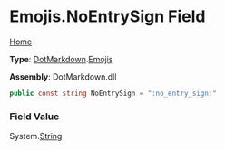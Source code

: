 # Emojis\.NoEntrySign Field

[Home](../../../README.md)

**Type**: [DotMarkdown](../../README.md)\.[Emojis](../README.md)

**Assembly**: DotMarkdown\.dll

```csharp
public const string NoEntrySign = ":no_entry_sign:"
```

### Field Value

System\.[String](https://docs.microsoft.com/en-us/dotnet/api/system.string)